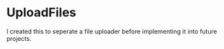 # UploadFiles

I created this to seperate a file uploader before implementing it into future projects.
